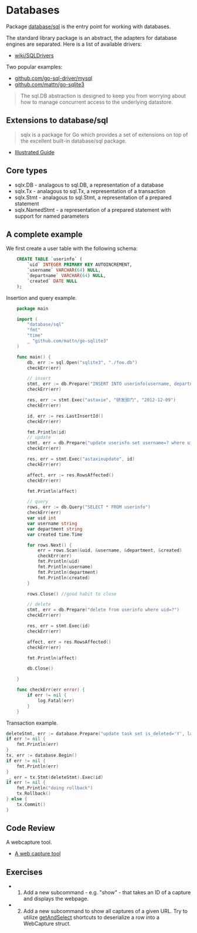 # Databases

Package [database/sql](https://golang.org/pkg/database/sql/) is the entry point
for working with databases.

The standard library package is an abstract, the adapters for database engines are separated. Here is a list of available drivers:

* [wiki/SQLDrivers](https://github.com/golang/go/wiki/SQLDrivers)

Two popular examples:

* [github.com/go-sql-driver/mysql](https://github.com/go-sql-driver/mysql)
* [github.com/mattn/go-sqlite3](https://github.com/mattn/go-sqlite3)

>  The sql.DB abstraction is designed to keep you from worrying about how to
>  manage concurrent access to the underlying datastore.

## Extensions to database/sql

> sqlx is a package for Go which provides a set of extensions on top of the
> excellent built-in database/sql package.

* [Illustrated Guide](https://jmoiron.github.io/sqlx/)

## Core types

* sqlx.DB - analagous to sql.DB, a representation of a database
* sqlx.Tx - analagous to sql.Tx, a representation of a transaction
* sqlx.Stmt - analagous to sql.Stmt, a representation of a prepared statement
* sqlx.NamedStmt - a representation of a prepared statement with support for named parameters

## A complete example

We first create a user table with the following schema:

```sql
    CREATE TABLE `userinfo` (
        `uid` INTEGER PRIMARY KEY AUTOINCREMENT,
        `username` VARCHAR(64) NULL,
        `departname` VARCHAR(64) NULL,
        `created` DATE NULL
    );
```

Insertion and query example.

```go
    package main

    import (
        "database/sql"
        "fmt"
        "time"
        _ "github.com/mattn/go-sqlite3"
    )

    func main() {
        db, err := sql.Open("sqlite3", "./foo.db")
        checkErr(err)

        // insert
        stmt, err := db.Prepare("INSERT INTO userinfo(username, departname, created) values(?,?,?)")
        checkErr(err)

        res, err := stmt.Exec("astaxie", "研发部门", "2012-12-09")
        checkErr(err)

        id, err := res.LastInsertId()
        checkErr(err)

        fmt.Println(id)
        // update
        stmt, err = db.Prepare("update userinfo set username=? where uid=?")
        checkErr(err)

        res, err = stmt.Exec("astaxieupdate", id)
        checkErr(err)

        affect, err := res.RowsAffected()
        checkErr(err)

        fmt.Println(affect)

        // query
        rows, err := db.Query("SELECT * FROM userinfo")
        checkErr(err)
        var uid int
        var username string
        var department string
        var created time.Time

        for rows.Next() {
            err = rows.Scan(&uid, &username, &department, &created)
            checkErr(err)
            fmt.Println(uid)
            fmt.Println(username)
            fmt.Println(department)
            fmt.Println(created)
        }

        rows.Close() //good habit to close

        // delete
        stmt, err = db.Prepare("delete from userinfo where uid=?")
        checkErr(err)

        res, err = stmt.Exec(id)
        checkErr(err)

        affect, err = res.RowsAffected()
        checkErr(err)

        fmt.Println(affect)

        db.Close()

    }

    func checkErr(err error) {
        if err != nil {
            log.Fatal(err)
        }
    }
```

Transaction example.

```go
deleteStmt, err := database.Prepare("update task set is_deleted='Y', last_modified_at=datetime() where id=?")
if err != nil {
    fmt.Println(err)
}
tx, err := database.Begin()
if err != nil {
    fmt.Println(err)
}
_, err = tx.Stmt(deleteStmt).Exec(id)
if err != nil {
    fmt.Println("doing rollback")
    tx.Rollback()
} else {
    tx.Commit()
}
```

## Code Review

A webcapture tool.

* [A web capture tool](example1/main.go)

## Exercises

* 1) Add a new subcommand - e.g. "show" - that takes an ID of a capture  and
     displays the webpage.
* 2) Add a new subcommand to show all captures of a given URL. Try to utilize
     [getAndSelect](https://jmoiron.github.io/sqlx/#getAndSelect) shortcuts to
     deserialize a row into a WebCapture struct.